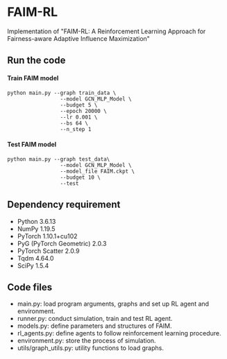 # FAIM-RL

Implementation of "FAIM-RL: A Reinforcement Learning Approach for Fairness-aware Adaptive Influence Maximization"

Run the code
------------

#### Train FAIM model

	python main.py --graph train_data \
                     --model GCN_MLP_Model \
                     --budget 5 \
                     --epoch 20000 \
                     --lr 0.001 \
                     --bs 64 \
                     --n_step 1

#### Test FAIM model

	python main.py --graph test_data\
                     --model GCN_MLP_Model \
                     --model_file FAIM.ckpt \
                     --budget 10 \
                     --test

Dependency requirement
----------------------

- Python 3.6.13
- NumPy 1.19.5
- PyTorch 1.10.1+cu102
- PyG (PyTorch Geometric) 2.0.3
- PyTorch Scatter 2.0.9
- Tqdm 4.64.0
- SciPy 1.5.4

Code files
----------

- main.py: load program arguments, graphs and set up RL agent and environment.
- runner.py: conduct simulation, train and test RL agent.
- models.py: define parameters and structures of FAIM.  
- rl_agents.py: define agents to follow reinforcement learning procedure.
- environment.py: store the process of simulation.  
- utils/graph_utils.py: utility functions to load graphs.   


